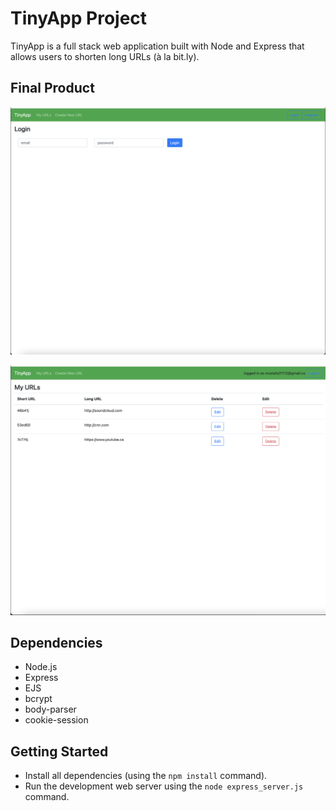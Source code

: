 # TinyApp Project

TinyApp is a full stack web application built with Node and Express that allows users to shorten long URLs (à la bit.ly).

## Final Product

!["this is the login page"](https://github.com/Mustafa31112/tinyapp/blob/fa78a0133d99485629b109c859551d3f7b3c2db3/docs/urls-login.png)

!["this is the urls page"](https://github.com/Mustafa31112/tinyapp/blob/fa78a0133d99485629b109c859551d3f7b3c2db3/docs/urls-page.png)

## Dependencies

- Node.js
- Express
- EJS
- bcrypt
- body-parser
- cookie-session

## Getting Started

- Install all dependencies (using the `npm install` command).
- Run the development web server using the `node express_server.js` command.